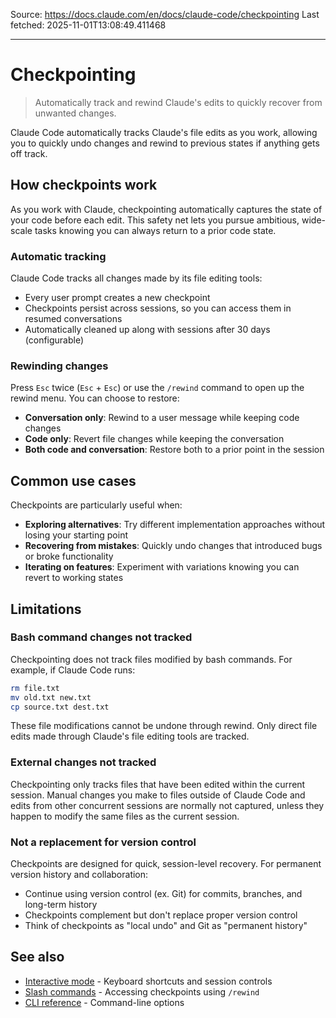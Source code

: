 Source: https://docs.claude.com/en/docs/claude-code/checkpointing
Last fetched: 2025-11-01T13:08:49.411468

---

# Checkpointing

> Automatically track and rewind Claude's edits to quickly recover from unwanted changes.

Claude Code automatically tracks Claude's file edits as you work, allowing you to quickly undo changes and rewind to previous states if anything gets off track.

## How checkpoints work

As you work with Claude, checkpointing automatically captures the state of your code before each edit. This safety net lets you pursue ambitious, wide-scale tasks knowing you can always return to a prior code state.

### Automatic tracking

Claude Code tracks all changes made by its file editing tools:

* Every user prompt creates a new checkpoint
* Checkpoints persist across sessions, so you can access them in resumed conversations
* Automatically cleaned up along with sessions after 30 days (configurable)

### Rewinding changes

Press `Esc` twice (`Esc` + `Esc`) or use the `/rewind` command to open up the rewind menu. You can choose to restore:

* **Conversation only**: Rewind to a user message while keeping code changes
* **Code only**: Revert file changes while keeping the conversation
* **Both code and conversation**: Restore both to a prior point in the session

## Common use cases

Checkpoints are particularly useful when:

* **Exploring alternatives**: Try different implementation approaches without losing your starting point
* **Recovering from mistakes**: Quickly undo changes that introduced bugs or broke functionality
* **Iterating on features**: Experiment with variations knowing you can revert to working states

## Limitations

### Bash command changes not tracked

Checkpointing does not track files modified by bash commands. For example, if Claude Code runs:

```bash  theme={null}
rm file.txt
mv old.txt new.txt
cp source.txt dest.txt
```

These file modifications cannot be undone through rewind. Only direct file edits made through Claude's file editing tools are tracked.

### External changes not tracked

Checkpointing only tracks files that have been edited within the current session. Manual changes you make to files outside of Claude Code and edits from other concurrent sessions are normally not captured, unless they happen to modify the same files as the current session.

### Not a replacement for version control

Checkpoints are designed for quick, session-level recovery. For permanent version history and collaboration:

* Continue using version control (ex. Git) for commits, branches, and long-term history
* Checkpoints complement but don't replace proper version control
* Think of checkpoints as "local undo" and Git as "permanent history"

## See also

* [Interactive mode](/en/docs/claude-code/interactive-mode) - Keyboard shortcuts and session controls
* [Slash commands](/en/docs/claude-code/slash-commands) - Accessing checkpoints using `/rewind`
* [CLI reference](/en/docs/claude-code/cli-reference) - Command-line options